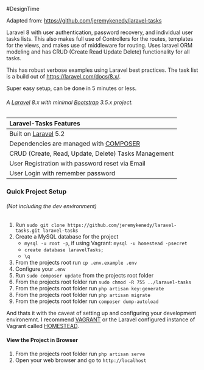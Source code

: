 #DesignTime

Adapted from: https://github.com/jeremykenedy/laravel-tasks

Laravel 8 with user authentication, password recovery, and individual user tasks lists. This also makes full use of Controllers for the routes, templates for the views, and makes use of middleware for routing.  Uses laravel ORM modeling and has CRUD (Create Read Update Delete) functionality for all tasks.

This has robust verbose examples using Laravel best practices.  The task list is a build out of https://laravel.com/docs/8.x/.

Super easy setup, can be done in 5 minutes or less.

###### A [Laravel](http://laravel.com/) 8.x with minimal [Bootstrap](http://getbootstrap.com) 3.5.x project.
| Laravel-Tasks Features  |
| :------------ |
|Built on [Laravel](http://laravel.com/) 5.2|
|Dependencies are managed with [COMPOSER](https://getcomposer.org/)|
|CRUD (Create, Read, Update, Delete) Tasks Management|
|User Registration with password reset via Email|
|User Login with remember password|

### Quick Project Setup
###### (Not including the dev environment)
1. Run `sudo git clone https://github.com/jeremykenedy/laravel-tasks.git laravel-tasks`
2. Create a MySQL database for the project
    * ```mysql -u root -p```, if using Vagrant: ```mysql -u homestead -psecret```
    * ```create database laravelTasks;```
    * ```\q```
3. From the projects root run `cp .env.example .env`
4. Configure your `.env`
5. Run `sudo composer update` from the projects root folder
6. From the projects root folder run `sudo chmod -R 755 ../laravel-tasks`
7. From the projects root folder run `php artisan key:generate`
8. From the projects root folder run `php artisan migrate`
9. From the projects root folder run `composer dump-autoload`

And thats it with the caveat of setting up and configuring your development environemnt. I recommend [VAGRANT](https://docs.vagrantup.com/v2/getting-started/) or the Laravel configured instance of Vagrant called [HOMESTEAD](http://laravel.com/docs/7/homestead).

#### View the Project in Browser
1. From the projects root folder run `php artisan serve`
2. Open your web browser and go to `http://localhost`
